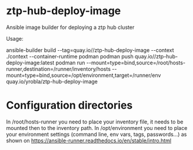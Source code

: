 # ztp-hub-deploy-image
Ansible image builder for deploying a ztp hub cluster

Usage:

ansible-builder build --tag=quay.io/<user>/ztp-hub-deploy-image --context ./context --container-runtime podman
podman push  quay.io/<user>/ztp-hub-deploy-image:latest
podman run --mount=type=bind,source=/root/hosts-runner,destination=/runner/inventory/hosts --mount=type=bind,source=/opt/environment,target=/runner/env  quay.io/yrobla/ztp-hub-deploy-image


# Configuration directories

In /root/hosts-runner you need to place your inventory file, it needs to be mounted then
to the inventory path.
In /opt/environment you need to place your environment settings (command line, env vars, tags, passwords...) as shown
on https://ansible-runner.readthedocs.io/en/stable/intro.html

